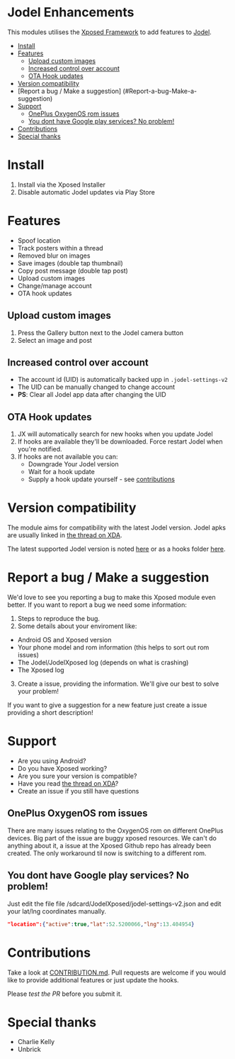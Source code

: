 Jodel Enhancements
==================

This modules utilises the [Xposed Framework](https://www.youtube.com/watch?v=uRR0Flqx9M8) to add features to [Jodel](https://jodel-app.com/).

<!-- toc -->

- [Install](#install)
- [Features](#features)
  * [Upload custom images](#upload-custom-images)
  * [Increased control over account](#increased-control-over-account)
  * [OTA Hook updates](#ota-hook-updates)
- [Version compatibility](#version-compatibility)
- [Report a bug / Make a suggestion] (#Report-a-bug-Make-a-suggestion)
- [Support](#support)
  * [OnePlus OxygenOS rom issues](#oneplus-oxygenos-rom-issues)
  * [You dont have Google play services? No problem!](#you-dont-have-google-play-services-no-problem)
- [Contributions](#contributions)
- [Special thanks](#special-thanks)

<!-- tocstop -->

# Install
1. Install via the Xposed Installer
2. Disable automatic Jodel updates via Play Store

# Features
* Spoof location
* Track posters within a thread
* Removed blur on images
* Save images (double tap thumbnail)
* Copy post message (double tap post)
* Upload custom images
* Change/manage account
* OTA hook updates

## Upload custom images
1. Press the Gallery button next to the Jodel camera button
2. Select an image and post

## Increased control over account
- The account id (UID) is automatically backed upp in `.jodel-settings-v2`
- The UID can be manually changed to change account
- **PS**: Clear all Jodel app data after changing the UID

## OTA Hook updates
1. JX will automatically search for new hooks when you update Jodel
2. If hooks are available they'll be downloaded. Force restart Jodel when you're notified.
3. If hooks are not available you can:
    * Downgrade Your Jodel version
    * Wait for a hook update
    * Supply a hook update yourself - see [contributions](CONTRIBUTION.md) 

# Version compatibility
The module aims for compatibility with the latest Jodel version. Jodel apks are usually linked in [the thread on XDA](http://forum.xda-developers.com/xposed/modules/mod-jodelxposed-enhancements-t3350019/).

The latest supported Jodel version is noted [here](https://github.com/krokofant/JodelXposed/blob/master/app/build.gradle#L7) or as a hooks folder [here](https://github.com/krokofant/JodelXposed/tree/master/hooks).

# Report a bug / Make a suggestion
We'd love to see you reporting a bug to make this Xposed module even better.
If you want to report a bug we need some information:

1. Steps to reproduce the bug.
2. Some details about your enviroment like:
 - Android OS and Xposed version
 - Your phone model and rom information (this helps to sort out rom issues)
 - The Jodel/JodelXposed log (depends on what is crashing)
 - The Xposed log
3. Create a issue, providing the information. We'll give our best to solve your problem!

If you want to give a suggestion for a new feature just create a issue providing a short description!


# Support
* Are you using Android?
* Do you have Xposed working?
* Are you sure your version is compatible?
* Have you read [the thread on XDA](http://forum.xda-developers.com/xposed/modules/mod-jodelxposed-enhancements-t3350019/)?
* Create an issue if you still have questions

## OnePlus OxygenOS rom issues
There are many issues relating to the OxygenOS rom on different OnePlus devices. Big part of the issue are buggy xposed resources. We can't do anything about it, a issue at the Xposed Github repo has already been created. The only workaround til now is switching to a different rom.

## You dont have Google play services? No problem!
Just edit the file file /sdcard/JodelXposed/jodel-settings-v2.json and edit your lat/lng coordinates manually.
```json
"location":{"active":true,"lat":52.5200066,"lng":13.404954}
```

# Contributions
Take a look at [CONTRIBUTION.md](CONTRIBUTION.md). Pull requests are welcome if you would like to provide additional features or just update the hooks.

Please *test the PR* before you submit it.

# Special thanks
* Charlie Kelly
* Unbrick
